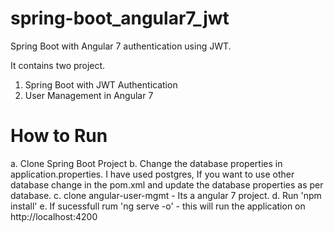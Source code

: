 # spring-boot_angular7_jwt
Spring Boot with Angular 7 authentication using JWT.

It contains two project.
1. Spring Boot with JWT Authentication
2. User Management in Angular 7

# How to Run
a. Clone Spring Boot Project
b. Change the database properties in application.properties. 
I have used postgres, If you want to use other database change in the pom.xml and update the database properties as per database.
c. clone angular-user-mgmt - Its a angular 7 project.
d. Run 'npm install'
e. If sucessfull rum 'ng serve -o' - this will run the application on http://localhost:4200
